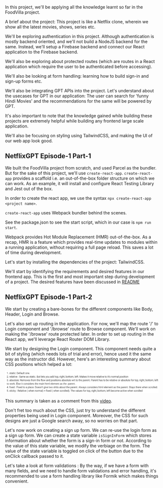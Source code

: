 In this project, we'll be applying all the knowledge learnt so far in the FoodVilla project.

A brief about the project: This project is like a Netflix clone, wherein we show all the latest movies, shows, series etc.

We'll be exploring authentication in this project. Although authentication is mostly backend oriented, and we'll not build a NodeJS backend for the same. Instead, we'll setup a Firebase backend and connect our React application to the Firebase backend.

We'll also be exploring about protected routes (which are routes in a React application which require the user to be authenticated before accessing).

We'll also be looking at form handling: learning how to build sign-in and sign-up forms etc.

We'll also be integrating GPT APIs into the project. Let's understand about the usecases for GPT in our application: The user can search for 'funny Hindi Movies' and the recommendations for the same will be powered by GPT.

It's also important to note that the knowledge gained while building these projects are extremely helpful while building any frontend large scale application.

We'll also be focusing on styling using TailwindCSS, and making the UI of our web app look good.

## NetflixGPT Episode-1 Part-1

We built the FoodVilla project from scratch, and used Parcel as the bundler. But for the sake of this project, we'll use `create-react-app`. `create-react-app` provides a scaffold i.e. an out-of-the-box folder structure on which we can work. As an example, it will install and configure React Testing Library and Jest out of the box.

In order to create the react app, we use the syntax `npx create-react-app <project name>`.

`create-react-app` uses Webpack bundler behind the scenes.

See the package.json to see the start script, which in our case is `npm run start`.

Webpack provides Hot Module Replacement (HMR) out-of-the-box. As a recap, HMR is a feature which provides real-time updates to modules within a running application, without requiring a full page reload. This saves a lot of time during development.

Let's start by installing the dependencies of the project: TailwindCSS.

We'll start by identifying the requirements and desired features in our frontend app. This is the first and most important step during development of a project. The desired features have been discussed in [README](./README.md)

## NetflixGPT Episode-1 Part-2

We start by creating a bare-bones for the different components like Body, Header, Login and Browse. 

Let's also set up routing in the application. For now, we'll map the route '/' to Login component and '/browse' route to Browse component. We'll work on making the '/browse' route protected later. In order to set up routing in the React app, we'll leverage React Router DOM Library.

We start by designing the Login component. This component needs quite a bit of styling (which needs lots of trial and error), hence used it the same way as the instructor did. However, here's an interesting summary about CSS positions which helped a lot:

![CSS-position](./public/assets/CSS-position-summary.png)

This summary is taken as a comment from this [video](https://www.youtube.com/watch?v=jx5jmI0UlXU).

Don't fret too much about the CSS, just try to understand the different properties being used in Login component. Moreover, the CSS for such designs are just a Google search away, so no worries on that part.

Let's now work on creating a sign up form. We can re-use the login form as a sign up form. We can create a state variable `isSignInForm` which stores information about whether the form is a sign-in form or not. According to the value of this state variable, we modify the verbiage on the form. The value of the state variable is toggled on click of the button due to the onClick callback passed to it.

Let's take a look at form validations : By the way, if we have a form with many fields, and we need to handle form validations and error handling, it's recommended to use a form handling library like Formik which makes things convenient.

